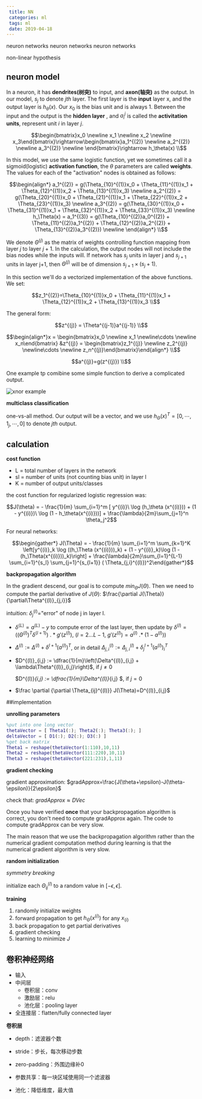 ```yaml
---
 title: NN
 categories: ml
 tags: ml
 date: 2019-04-18
---
```


neuron networks
neuron networks
neuron networks

non-linear hypothesis

## neuron model

In a neuron, it has **dendrites(树突)**  to input, and **axon(轴突)** as the output. In our model, $s_j$ to denote $jth$ layer. The first layer is the **input** layer x, and the output layer is $h_\theta(x)$. Our $x_0$ is the bias unit and is always 1. Between the input and the output is the **hidden layer** , and $a_i^j$ is called the **activitation units**, represent unit $i$ in layer $j$. 

$$\begin{bmatrix}x_0 \newline x_1 \newline x_2 \newline x_3\end{bmatrix}\rightarrow\begin{bmatrix}a_1^{(2)} \newline a_2^{(2)} \newline a_3^{(2)} \newline \end{bmatrix}\rightarrow h_\theta(x) \\$$

In this model, we use the same logistic function, yet we sometimes call it a sigmoid(logistic) **activation function**, the $\theta$ parameters are called **weights**. The values for each of the "activation" nodes is obtained as follows:

$$\begin{align*} a_1^{(2)} = g(\Theta_{10}^{(1)}x_0 + \Theta_{11}^{(1)}x_1 + \Theta_{12}^{(1)}x_2 + \Theta_{13}^{(1)}x_3) \newline a_2^{(2)} = g(\Theta_{20}^{(1)}x_0 + \Theta_{21}^{(1)}x_1 + \Theta_{22}^{(1)}x_2 + \Theta_{23}^{(1)}x_3) \newline a_3^{(2)} = g(\Theta_{30}^{(1)}x_0 + \Theta_{31}^{(1)}x_1 + \Theta_{32}^{(1)}x_2 + \Theta_{33}^{(1)}x_3) \newline h_\Theta(x) = a_1^{(3)} = g(\Theta_{10}^{(2)}a_0^{(2)} + \Theta_{11}^{(2)}a_1^{(2)} + \Theta_{12}^{(2)}a_2^{(2)} + \Theta_{13}^{(2)}a_3^{(2)}) \newline \end{align*} \\$$

We denote $\Theta^{(j)}$ as the matrix of weights controlling function mapping from layer $j$ to layer $j+1$. In the calculation,  the output nodes will not include the bias nodes while the inputs will. If network has $s_j$ units in layer j and $s_{j+1}$ units in layer j+1, then $Θ^{(j)}$ will be of dimension $s_{j+1}×(s_j+1)$.

In this section we'll do a vectorized implementation of the above functions. We set: 

$$z_1^{(2)}=\Theta_{10}^{(1)}x_0 + \Theta_{11}^{(1)}x_1 + \Theta_{12}^{(1)}x_2 + \Theta_{13}^{(1)}x_3 \\$$

The general form:

$$z^{(j)} = \Theta^{(j-1)}a^{(j-1)} \\$$

$$\begin{align*}x = \begin{bmatrix}x_0 \newline x_1 \newline\cdots \newline x_n\end{bmatrix} &z^{(j)} = \begin{bmatrix}z_1^{(j)} \newline z_2^{(j)} \newline\cdots \newline z_n^{(j)}\end{bmatrix}\end{align*} \\$$

$$a^{(j)}=g(z^{(j)}) \\$$

One example tp comibine some simple function to derive a complicated output.

![xnor example](https://d3c33hcgiwev3.cloudfront.net/imageAssetProxy.v1/rag_zbGqEeaSmhJaoV5QvA_52c04a987dcb692da8979a2198f3d8d7_Screenshot-2016-11-23-10.28.41.png?expiry=1510876800000&hmac=UJ3wo7uFqt1jzOv3MBlcIovABgKgISrUMkJHXudq3vc)

**multiclass classification**

one-vs-all method. Our output will be a vector, and we use $h_\Theta(x)^T=[0,\cdots,1_j,\cdots,0]$ to denote $j th$ output.

## calculation

**cost function**

- L = total number of layers in the network
- sl = number of units (not counting bias unit) in layer l
- K = number of output units/classes

the cost function for regularized logistic regression was:

$$J(\theta) = - \frac{1}{m} \sum_{i=1}^m [ y^{(i)}\ \log (h_\theta (x^{(i)})) + (1 - y^{(i)})\ \log (1 - h_\theta(x^{(i)}))] + \frac{\lambda}{2m}\sum_{j=1}^n \theta_j^2$$

For neural networks:

$$\begin{gather*} J(\Theta) = - \frac{1}{m} \sum_{i=1}^m \sum_{k=1}^K \left[y^{(i)}_k \log ((h_\Theta (x^{(i)}))_k) + (1 - y^{(i)}_k)\log (1 - (h_\Theta(x^{(i)}))_k)\right] + \frac{\lambda}{2m}\sum_{l=1}^{L-1} \sum_{i=1}^{s_l} \sum_{j=1}^{s_{l+1}} ( \Theta_{j,i}^{(l)})^2\end{gather*}$$

**backpropagation algorithm**

In the gradient descend, our goal is to compute $min_{\Theta}J(\Theta)$. Then we need to compute the partial derivative of $J(\Theta)$:  $\frac{\partial J(\Theta)}{\partial\Theta^{(l)}_{j,i}}$

intuition: $\delta^{(l)}_j=$"error" of node j in layer l.

- $\delta^{(L)}=a^{(L)}-y$  to compute error of the last layer, then update by $\delta^{(l)} = ((\Theta^{(l)})^T \delta^{(l+1)})\ .*g'(z^{(l)})$, ($l=2 \dots L-1$, $g'(z^{(l)})= a^{(l)}\ .*\ (1 - a^{(l)})$)

- $\Delta^{(l)}:=\Delta^{(l)}+\delta^{l+1}(a^{(l)})^T$, or in detail $\Delta^{(l)}_{j,i}:=\Delta^{(l)}_{j,i}+\delta^{l+1}_j(a^{(l)})_i^T$

- $D^{(l)}_{i,j} := \dfrac{1}{m}\left(\Delta^{(l)}_{i,j} + \lambda\Theta^{(l)}_{i,j}\right)$, if $j\neq 0$

  $D^{(l)}_{i,j} := \dfrac{1}{m}\Delta^{(l)}_{i,j} $, if $j=0$

- $\frac \partial {\partial \Theta_{ij}^{(l)}} J(\Theta)=D^{(l)}_{i,j}$


##implementation

**unrolling parameters**

```matlab
%put into one long vector
thetaVector = [ Theta1(:); Theta2(:); Theta3(:); ]
deltaVector = [ D1(:); D2(:); D3(:) ]
%get back matrix
Theta1 = reshape(thetaVector(1:110),10,11)
Theta2 = reshape(thetaVector(111:220),10,11)
Theta3 = reshape(thetaVector(221:231),1,11)
```

**gradient checking**

gradient approximation: $gradApprox=\frac{J(\theta+\epsilon)-J(\theta-\epsilon)}{2\epsilon}$

check that: $gradApprox\approx DVec$

Once you have verified **once** that your backpropagation algorithm is correct, you don't need to compute gradApprox again. The code to compute gradApprox can be very slow.

The main reason that we use the backpropagation algorithm rather than the numerical gradient computation method during learning is that the numerical gradient algorithm is very slow.

**random initialization**

*symmetry breaking*

initialize each $\Theta^{(l)}_{ij}$ to a random value in $[-\epsilon, \epsilon]$.

**training**

1. randomly initialize weights
2. forward propagation to get  $h_{\Theta}(x^{(i)})$ for any $x_{(i)}$
3. back propagation to get partial derivatives
4. gradient checking
5. learning to minimize $J$

## 卷积神经网络

- 输入
- 中间层
    - 卷积层：conv
    - 激励层：relu
    - 池化层：pooling layer
- 全连接层：flatten/fully connected layer

**卷积层**

- depth：滤波器个数
- stride：步长，每次移动步数
- zero-padding：外围边缘补0

- 参数共享：每一块区域使用同一个滤波器
- 池化：降低维度，最大值
